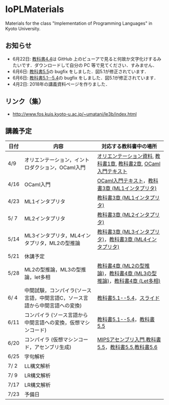# IoPLMaterials
Materials for the class "Implementation of Programming Languages" in Kyoto University.

<!-- 2017 年 -->
<!-- ## 期末試験について -->

<!-- ### 出題範囲と配点 -->
<!-- - インタプリタ (教科書3.2節〜3.5節， 25%) -->
<!-- - 型推論 (教科書4.2節〜4.4節， 25%) -->
<!-- - コンパイラ (教科書5.1節〜5.7節， 25%) -->
<!-- - 字句解析・LL構文解析・LR構文解析 (配布したスライドのコピー， 25%) -->

<!-- ### 形式 -->
<!-- - 試験時間: 90分 -->
<!-- - 持ち込み: 不可 -->
<!-- - 試験日時と場所: KULASIS から確認してください． -->

<!-- ### その他のお知らせ -->
<!-- - 知識の丸暗記が必要な問題はできるだけ出さない予定です．アルゴリズムや型付け規則の丸暗記に時間を浪費することの無いようにしてください．むしろ，各定義がなぜそのようになっているかをしっかりと理解して下さい． -->
<!-- - 中間試験と期末試験の結果を勘案して最終成績を出します． -->
<!-- - 救済レポート等は出しません．単位や良い成績が必要な人はしっかりと勉強してください． -->

## お知らせ

- 6月22日: [教科書4.4](textbook/chap04-3.pdf)は GitHub 上のビューアで見ると何故か文字化けするみたいです．ダウンロードして自分の PC 等で見てください．すみません．
- 6月6日: [教科書5.5](textbook/chap05-2.pdf)の bugfix をしました．図5.1が修正されています．
- 6月6日: [教科書5.1--5.4](textbook/chap05-1.pdf)の bugfix をしました．図5.1が修正されています．
- 4月2日: 2018年の講義資料ページを作りました．

## リンク（集）

- http://www.fos.kuis.kyoto-u.ac.jp/~umatani/le3b/index.html

## 講義予定
| 日付 | 内容 | 対応する教科書中の場所 |
|------|-----------------------------------------------------------------------------|--------------------------------------------------------------------------------------------------------------------------------------------------------------|
| 4/9 | オリエンテーション，イントロダクション，OCaml入門 | [オリエンテーション資料](misc/orientation.pdf), [教科書1章](textbook/chap01.pdf), [教科書2章](textbook/chap02.pdf), [OCaml入門テキスト](textbook/mltext.pdf) |
| 4/16 | OCaml入門 | [OCaml入門テキスト](textbook/mltext.pdf)，[教科書3章 (ML1インタプリタ)](textbook/chap03-1.pdf) |
| 4/23 | ML1インタプリタ | [教科書3章 (ML1インタプリタ)](textbook/chap03-1.pdf) |
| 5/ 7 | ML2インタプリタ | [教科書3章 (ML2インタプリタ)](textbook/chap03-2.pdf) |
| 5/14 | ML3インタプリタ，ML4インタプリタ，ML2の型推論 | [教科書3章 (ML3インタプリタ)](textbook/chap03-3.pdf)，[教科書3章 (ML4インタプリタ)](textbook/chap03-4.pdf) |
| 5/21 | 休講予定 | |
| 5/28 | ML2の型推論，ML3の型推論，let多相 | [教科書4章 (ML2の型推論)](textbook/chap04-1.pdf)，[教科書4章 (ML3の型推論)](textbook/chap04-2.pdf)，[教科書4章 (Let多相)](textbook/chap04-3.pdf) |
| 6/ 4 | 中間試験，コンパイラ(ソース言語，中間言語C，ソース言語から中間言語への変換) | [教科書5.1--5.4](textbook/chap05-1.pdf)，[スライド](textbook/CompilerIntro.pptx) |
| 6/11 | コンパイラ (ソース言語から中間言語への変換，仮想マシンコード) | [教科書5.1--5.4](textbook/chap05-1.pdf)，[教科書5.5](textbook/chap05-2.pdf) |
| 6/20 | コンパイラ (仮想マシンコード，アセンブリ生成) |[MIPSアセンブリ入門](textbook/MIPS.pptx),[教科書5.5](textbook/chap05-2.pdf)，[教科書5.5](textbook/chap05-2.pdf),[教科書5.6](textbook/chap05-3.pdf)|
| 6/25 | 字句解析 | |
| 7/ 2 | LL構文解析 | |
| 7/ 9 | LR構文解析 | |
| 7/17 | LR構文解析 | |
| 7/23 | 予備日 | |

<!-- 2017 年 -->
<!-- |日付|内容|対応する教科書中の場所|予習課題| -->
<!-- |-----------|------------|------------|------------| -->
<!-- |4/10|オリエンテーション，イントロダクション，OCaml入門|[オリエンテーション資料](misc/orientation.pdf), [教科書1〜2章](textbook/IoPLTextbook.pdf), [OCaml入門テキスト](textbook/mltext.pdf)|| -->
<!-- |4/17|OCaml入門|[OCaml入門テキスト](textbook/mltext.pdf)|| -->
<!-- |4/24|休講（別途補講予定）||| -->
<!-- |5/1|ML1インタプリタ|[教科書3章のはじめから3.2.4節のおわりまで](textbook/IoPLTextbook.pdf)|| -->
<!-- |5/8|ML1，ML2インタプリタ|[教科書3.3節のおわりまで](textbook/IoPLTextbook.pdf)|<s>次回講義範囲を読みPandAの予習クイズに解答</s>| -->
<!-- |5/15|ML3，ML4インタプリタ|[教科書3.5節のおわりまで](textbook/IoPLTextbook.pdf)|次回講義範囲を読みPandAの予習クイズに解答| -->
<!-- |5/22|ML2の型推論|[教科書4.1節から4.2節のおわりまで](textbook/IoPLTextbook.pdf)|次回講義範囲を読みPandAの予習クイズに解答| -->
<!-- |5/29|ML3の型推論|[教科書4.3.2節のおわりまで](textbook/IoPLTextbook.pdf)|次回講義範囲を読み（前回解答していなかった人は）PandAの予習クイズに解答| -->
<!-- |6/5|_中間試験_，ML3の型推論|[教科書4.3節のおわりまで](textbook/IoPLTextbook.pdf)|中間試験の勉強| -->
<!-- |6/12|<s>多相型</s>，中間言語C，Cへの変換，簡単なC上での最適化|[教科書5.5節のおわりまで](textbook/IoPLTextbook.pdf)|多相型のところは読んでおいて下さい．| -->
<!-- |6/19|コンパイラ（言語Vへの変換，MIPSアセンブリ入門）|[教科書5.6節のおわりまで](textbook/IoPLTextbook.pdf), [MIPSアセンブリ入門](textbook/MIPS.pptx)|| -->
<!-- |6/26|コンパイラ（MIPSアセンブリ入門，アセンブリ生成）|[MIPSアセンブリ入門](textbook/MIPS.pptx), [教科書5章のおわりまで](textbook/IoPLTextbook.pdf)|| -->
<!-- |7/3|字句解析, LL(1)構文解析|配布したスライドのコピー|| -->
<!-- |7/10|LL(1)構文解析, LR(0)構文解析|配布したスライドのコピー|| -->
<!-- |7/17？|LR(0)構文解析,LR(1)構文解析|配布したスライドのコピー|| -->
